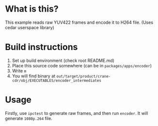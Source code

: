 # What is this?

This example reads raw YUV422 frames and encode it to H264 file. (Uses cedar userspace library)

# Build instructions

1. Set up build environment (check root README.md)
2. Place this source code somewhere (can be in `packages/apps/encoder`)
3. Write `m`
4. You will find binary at `out/target/product/crane-cdr/obj/EXECUTABLES/encoder_intermediates`

# Usage

Firstly, use `ipctest` to generate raw frames, and then run `encoder`. It will generate `1080p.264` file.